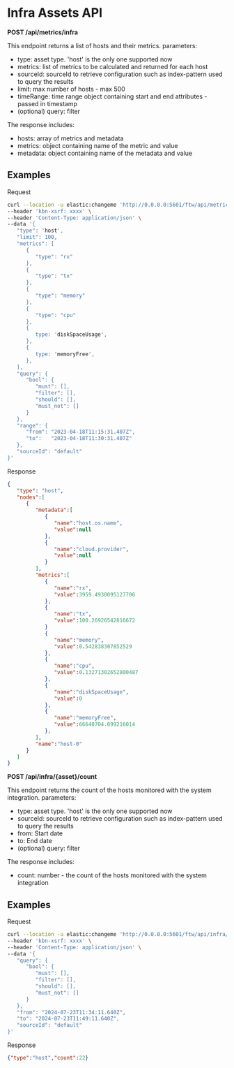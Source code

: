 # Infra Assets API

**POST /api/metrics/infra**

This endpoint returns a list of hosts and their metrics.
parameters:

- type: asset type. 'host' is the only one supported now
- metrics: list of metrics to be calculated and returned for each host
- sourceId: sourceId to retrieve configuration such as index-pattern used to query the results
- limit: max number of hosts - max 500
- timeRange: time range object containing start and end attributes - passed in timestamp
- (optional) query: filter

The response includes:

- hosts: array of metrics and metadata
- metrics: object containing name of the metric and value
- metadata: object containing name of the metadata and value

## Examples

Request

```bash
curl --location -u elastic:changeme 'http://0.0.0.0:5601/ftw/api/metrics/infra' \
--header 'kbn-xsrf: xxxx' \
--header 'Content-Type: application/json' \
--data '{
   "type": 'host',
   "limit": 100,
   "metrics": [
      {
         "type": "rx"
      },
      {
         "type": "tx"
      },
      {
         "type": "memory"
      },
      {
         "type": "cpu"
      },
      {
         type: 'diskSpaceUsage',
      },
      {
         type: 'memoryFree',
      },
   ],
   "query": {
      "bool": {
         "must": [],
         "filter": [],
         "should": [],
         "must_not": []
      }
   },
   "range": {
      "from": "2023-04-18T11:15:31.407Z",
      "to":   "2023-04-18T11:30:31.407Z"
   },
   "sourceId": "default"
}'
```

Response

```json
{
   "type": "host",
   "nodes":[
      {
         "metadata":[
            {
               "name":"host.os.name",
               "value":null
            },
            {
               "name":"cloud.provider",
               "value":null
            }
         ],
         "metrics":[
            {
               "name":"rx",
               "value":3959.4930095127706
            },
            {
               "name":"tx",
               "value":100.26926542816672
            }
            {
               "name":"memory",
               "value":0.542838307852529
            },
            {
               "name":"cpu",
               "value":0.13271302652800487
            },
            {
               "name":"diskSpaceUsage",
               "value":0
            },
            {
               "name":"memoryFree",
               "value":66640704.099216014
            },
         ],
         "name":"host-0"
      }
   ]
}
```

**POST /api/infra/{asset}/count**

This endpoint returns the count of the hosts monitored with the system integration.
parameters:

- type: asset type. 'host' is the only one supported now
- sourceId: sourceId to retrieve configuration such as index-pattern used to query the results
- from: Start date
- to: End date
- (optional) query: filter

The response includes:

- count: number - the count of the hosts monitored with the system integration 

## Examples

Request

```bash
curl --location -u elastic:changeme 'http://0.0.0.0:5601/ftw/api/infra/host/count' \
--header 'kbn-xsrf: xxxx' \
--header 'Content-Type: application/json' \
--data '{
   "query": {
      "bool": {
         "must": [],
         "filter": [],
         "should": [],
         "must_not": []
      }
   },
   "from": "2024-07-23T11:34:11.640Z",
   "to": "2024-07-23T11:49:11.640Z",
   "sourceId": "default"
}'
```

Response

```json
{"type":"host","count":22}
```